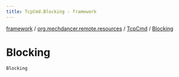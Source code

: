 ```yaml
---
title: TcpCmd.Blocking - framework
---
```


[framework](../../index.html) / [org.mechdancer.remote.resources](../index.html) / [TcpCmd](index.html) / [Blocking](./-blocking.html)

# Blocking

`Blocking`